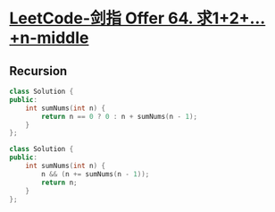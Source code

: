 # [LeetCode-剑指 Offer 64. 求1+2+…+n-middle](https://leetcode.cn/problems/qiu-12n-lcof/)



## Recursion



```C++
class Solution {
public:
    int sumNums(int n) {
        return n == 0 ? 0 : n + sumNums(n - 1);
    }
};

```



```c++
class Solution {
public:
    int sumNums(int n) {
        n && (n += sumNums(n - 1));
        return n;
    }
};
```

